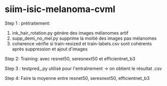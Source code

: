 # siim-isic-melanoma-cvml
Step 1 : prétraitement:
  1. ink_hair_rotation.py génère des images mélanomes artif
  2. supp_demi_no_mel.py supprime la moitié des images pas mélanomes
  3. coherence vérifie si train-resized et train-labels.csv sont cohérents après suppression et ajout d'images

Step 2: Training: avec resnet50, seresnext50 et efficientnet_b3

Step 3 : testpred_.py utilisé pour l'entraînement -> on obtient le résultat .csv

Step 4: Faire la moyenne entre resnet50, seresnext50, efficientnet_b3
